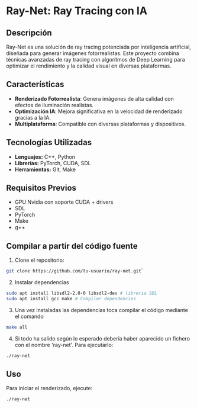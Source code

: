 
# Ray-Net: Ray Tracing con IA

## Descripción
Ray-Net es una solución de ray tracing potenciada por inteligencia artificial, diseñada para generar imágenes fotorrealistas. Este proyecto combina técnicas avanzadas de ray tracing con algoritmos de Deep Learning para optimizar el rendimiento y la calidad visual en diversas plataformas.

## Características
- **Renderizado Fotorrealista**: Genera imágenes de alta calidad con efectos de iluminación realistas.
- **Optimización IA**: Mejora significativa en la velocidad de renderizado gracias a la IA.
- **Multiplataforma**: Compatible con diversas plataformas y dispositivos.

## Tecnologías Utilizadas
- **Lenguajes:** C++, Python
- **Librerías:** PyTorch, CUDA, SDL
- **Herramientas:** Git, Make

## Requisitos Previos
- GPU Nvidia con soporte CUDA + drivers
- SDL
- PyTorch
- Make
- g++

## Compilar a partir del código fuente
1. Clone el repositorio:
```bash
git clone https://github.com/tu-usuario/ray-net.git`
```
2. Instalar dependencias
```bash
sudo apt install libsdl2-2.0-0 libsdl2-dev # libreria SDL
sudo apt install gcc make # Compiler dependencies
```
3. Una vez instaladas las dependencias toca compilar el código mediante el comando
```bash
make all
```
4. Si todo ha salido según lo esperado debería haber aparecido un fichero con el nombre 'ray-net'.
Para ejecutarlo:
```bash
./ray-net
```

## Uso
Para iniciar el renderizado, ejecute:
```bash
./ray-net
```

